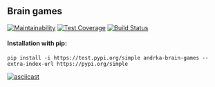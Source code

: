 ## Brain games

[![Maintainability](https://api.codeclimate.com/v1/badges/1515125521eb60b231c8/maintainability)](https://codeclimate.com/github/Andrka/python-project-lvl1/maintainability) [![Test Coverage](https://api.codeclimate.com/v1/badges/1515125521eb60b231c8/test_coverage)](https://codeclimate.com/github/Andrka/python-project-lvl1/test_coverage) [![Build Status](https://travis-ci.org/Andrka/python-project-lvl1.svg?branch=master)](https://travis-ci.org/Andrka/python-project-lvl1)

#### Installation with pip:

`pip install -i https://test.pypi.org/simple andrka-brain-games --extra-index-url https://pypi.org/simple`

[![asciicast](https://asciinema.org/a/nlcncF3zkoR46xUmcliE8wVgg.svg)](https://asciinema.org/a/nlcncF3zkoR46xUmcliE8wVgg)
